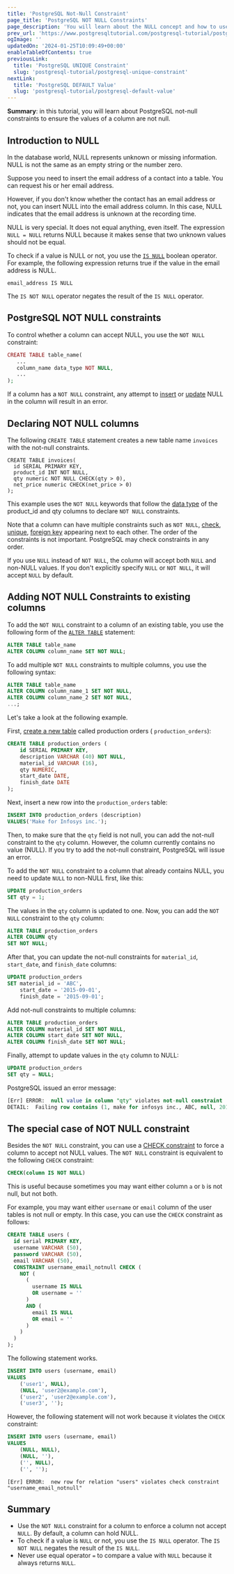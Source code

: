 ```yaml
---
title: 'PostgreSQL Not-Null Constraint'
page_title: 'PostgreSQL NOT NULL Constraints'
page_description: 'You will learn about the NULL concept and how to use PostgreSQL NOT NULL constraint to ensure values in a column are not NULL.'
prev_url: 'https://www.postgresqltutorial.com/postgresql-tutorial/postgresql-not-null-constraint/'
ogImage: ''
updatedOn: '2024-01-25T10:09:49+00:00'
enableTableOfContents: true
previousLink:
  title: 'PostgreSQL UNIQUE Constraint'
  slug: 'postgresql-tutorial/postgresql-unique-constraint'
nextLink:
  title: 'PostgreSQL DEFAULT Value'
  slug: 'postgresql-tutorial/postgresql-default-value'
---
```


**Summary**: in this tutorial, you will learn about PostgreSQL not\-null constraints to ensure the values of a column are not null.

## Introduction to NULL

In the database world, NULL represents unknown or missing information. NULL is not the same as an empty string or the number zero.

Suppose you need to insert the email address of a contact into a table. You can request his or her email address.

However, if you don't know whether the contact has an email address or not, you can insert NULL into the email address column. In this case, NULL indicates that the email address is unknown at the recording time.

NULL is very special. It does not equal anything, even itself. The expression `NULL = NULL` returns NULL because it makes sense that two unknown values should not be equal.

To check if a value is NULL or not, you use the [`IS NULL`](postgresql-is-null) boolean operator. For example, the following expression returns true if the value in the email address is NULL.

```phpsqlsql
email_address IS NULL
```

The `IS NOT NULL` operator negates the result of the `IS NULL` operator.

## PostgreSQL NOT NULL constraints

To control whether a column can accept NULL, you use the `NOT NULL` constraint:

```php
CREATE TABLE table_name(
   ...
   column_name data_type NOT NULL,
   ...
);
```

If a column has a `NOT NULL` constraint, any attempt to [insert](postgresql-insert) or [update](postgresql-update) NULL in the column will result in an error.

## Declaring NOT NULL columns

The following `CREATE TABLE` statement creates a new table name `invoices` with the not\-null constraints.

```
CREATE TABLE invoices(
  id SERIAL PRIMARY KEY,
  product_id INT NOT NULL,
  qty numeric NOT NULL CHECK(qty > 0),
  net_price numeric CHECK(net_price > 0)
);
```

This example uses the `NOT NULL` keywords that follow the [data type](postgresql-data-types) of the product_id and qty columns to declare `NOT NULL` constraints.

Note that a column can have multiple constraints such as `NOT NULL`, [check](postgresql-check-constraint), [unique](postgresql-unique-constraint), [foreign key](postgresql-foreign-key) appearing next to each other. The order of the constraints is not important. PostgreSQL may check constraints in any order.

If you use `NULL` instead of `NOT NULL`, the column will accept both `NULL` and non\-NULL values. If you don't explicitly specify `NULL` or `NOT NULL`, it will accept `NULL` by default.

## Adding NOT NULL Constraints to existing columns

To add the `NOT NULL` constraint to a column of an existing table, you use the following form of the [`ALTER TABLE`](postgresql-alter-table) statement:

```sql
ALTER TABLE table_name
ALTER COLUMN column_name SET NOT NULL;
```

To add multiple `NOT NULL` constraints to multiple columns, you use the following syntax:

```sql
ALTER TABLE table_name
ALTER COLUMN column_name_1 SET NOT NULL,
ALTER COLUMN column_name_2 SET NOT NULL,
...;
```

Let's take a look at the following example.

First, [create a new table](postgresql-create-table) called production orders ( `production_orders`):

```sql
CREATE TABLE production_orders (
	id SERIAL PRIMARY KEY,
	description VARCHAR (40) NOT NULL,
	material_id VARCHAR (16),
	qty NUMERIC,
	start_date DATE,
	finish_date DATE
);
```

Next, insert a new row into the `production_orders` table:

```sql
INSERT INTO production_orders (description)
VALUES('Make for Infosys inc.');
```

Then, to make sure that the `qty` field is not null, you can add the not\-null constraint to the `qty` column. However, the column currently contains no value \(NULL\). If you try to add the not\-null constraint, PostgreSQL will issue an error.

To add the `NOT NULL` constraint to a column that already contains NULL, you need to update `NULL` to non\-NULL first, like this:

```sql
UPDATE production_orders
SET qty = 1;
```

The values in the `qty` column is updated to one. Now, you can add the `NOT NULL` constraint to the `qty` column:

```sql
ALTER TABLE production_orders
ALTER COLUMN qty
SET NOT NULL;
```

After that, you can update the not\-null constraints for `material_id`, `start_date`, and `finish_date` columns:

```sql
UPDATE production_orders
SET material_id = 'ABC',
    start_date = '2015-09-01',
    finish_date = '2015-09-01';
```

Add not\-null constraints to multiple columns:

```sql
ALTER TABLE production_orders
ALTER COLUMN material_id SET NOT NULL,
ALTER COLUMN start_date SET NOT NULL,
ALTER COLUMN finish_date SET NOT NULL;
```

Finally, attempt to update values in the `qty` column to NULL:

```sql
UPDATE production_orders
SET qty = NULL;
```

PostgreSQL issued an error message:

```sql
[Err] ERROR:  null value in column "qty" violates not-null constraint
DETAIL:  Failing row contains (1, make for infosys inc., ABC, null, 2015-09-01, 2015-09-01).
```

## The special case of NOT NULL constraint

Besides the `NOT NULL` constraint, you can use a [CHECK constraint](postgresql-check-constraint) to force a column to accept not NULL values. The `NOT NULL` constraint is equivalent to the following `CHECK` constraint:

```sql
CHECK(column IS NOT NULL)
```

This is useful because sometimes you may want either column `a` or `b` is not null, but not both.

For example, you may want either `username` or `email` column of the user tables is not null or empty. In this case, you can use the `CHECK` constraint as follows:

```sql
CREATE TABLE users (
  id serial PRIMARY KEY,
  username VARCHAR (50),
  password VARCHAR (50),
  email VARCHAR (50),
  CONSTRAINT username_email_notnull CHECK (
    NOT (
      (
        username IS NULL
        OR username = ''
      )
      AND (
        email IS NULL
        OR email = ''
      )
    )
  )
);
```

The following statement works.

```sql
INSERT INTO users (username, email)
VALUES
	('user1', NULL),
	(NULL, 'user2@example.com'),
	('user2', 'user2@example.com'),
	('user3', '');
```

However, the following statement will not work because it violates the `CHECK` constraint:

```sql
INSERT INTO users (username, email)
VALUES
	(NULL, NULL),
	(NULL, ''),
	('', NULL),
	('', '');
```

```
[Err] ERROR:  new row for relation "users" violates check constraint "username_email_notnull"
```

## Summary

- Use the `NOT NULL` constraint for a column to enforce a column not accept `NULL`. By default, a column can hold NULL.
- To check if a value is `NULL` or not, you use the `IS NULL` operator. The `IS NOT NULL` negates the result of the `IS NULL`.
- Never use equal operator `=` to compare a value with `NULL` because it always returns `NULL`.
